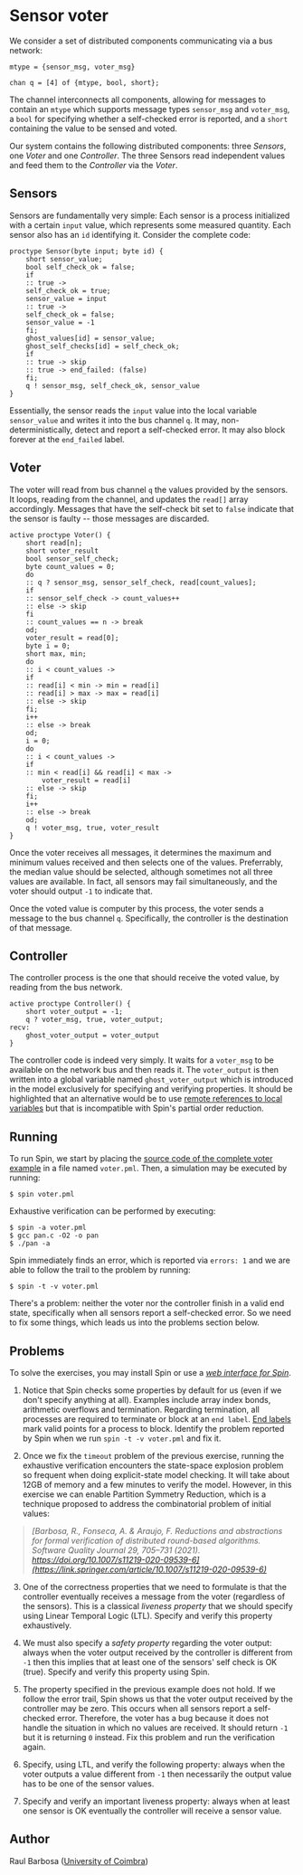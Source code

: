 # Sensor voter

We consider a set of distributed components communicating via a bus network:

    mtype = {sensor_msg, voter_msg}

    chan q = [4] of {mtype, bool, short};

The channel interconnects all components, allowing for messages to contain an ``mtype`` which supports message types ``sensor_msg`` and ``voter_msg``, a ``bool`` for specifying whether a self-checked error is reported, and a ``short`` containing the value to be sensed and voted.

Our system contains the following distributed components: three _Sensors_, one _Voter_ and one _Controller_. The three Sensors read independent values and feed them to the _Controller_ via the _Voter_.

## Sensors

Sensors are fundamentally very simple: Each sensor is a process initialized with a certain ``input`` value, which represents some measured quantity. Each sensor also has an ``id`` identifying it. Consider the complete code:

    proctype Sensor(byte input; byte id) {
        short sensor_value;
        bool self_check_ok = false;
        if
        :: true ->
        self_check_ok = true;
        sensor_value = input
        :: true ->
        self_check_ok = false;
        sensor_value = -1
        fi;
        ghost_values[id] = sensor_value;
        ghost_self_checks[id] = self_check_ok;
        if
        :: true -> skip
        :: true -> end_failed: (false)
        fi;
        q ! sensor_msg, self_check_ok, sensor_value
    }

Essentially, the sensor reads the ``input`` value into the local variable ``sensor_value`` and writes it into the bus channel ``q``. It may, non-deterministically, detect and report a self-checked error. It may also block forever at the ``end_failed`` label.

## Voter

The voter will read from bus channel ``q`` the values provided by the sensors. It loops, reading from the channel, and updates the ``read[]`` array accordingly. Messages that have the self-check bit set to ``false`` indicate that the sensor is faulty -- those messages are discarded.

    active proctype Voter() {
        short read[n];
        short voter_result
        bool sensor_self_check;
        byte count_values = 0;
        do
        :: q ? sensor_msg, sensor_self_check, read[count_values];
        if
        :: sensor_self_check -> count_values++
        :: else -> skip
        fi
        :: count_values == n -> break
        od;
        voter_result = read[0];
        byte i = 0;
        short max, min;
        do
        :: i < count_values ->
        if
        :: read[i] < min -> min = read[i]
        :: read[i] > max -> max = read[i]
        :: else -> skip
        fi;
        i++
        :: else -> break
        od;
        i = 0;
        do
        :: i < count_values ->
        if
        :: min < read[i] && read[i] < max ->
            voter_result = read[i]
        :: else -> skip
        fi;
        i++
        :: else -> break
        od;
        q ! voter_msg, true, voter_result
    }

Once the voter receives all messages, it determines the maximum and minimum values received and then selects one of the values. Preferrably, the median value should be selected, although sometimes not all three values are available. In fact, all sensors may fail simultaneously, and the voter should output ``-1`` to indicate that.

Once the voted value is computer by this process, the voter sends a message to the bus channel ``q``. Specifically, the controller is the destination of that message.

## Controller

The controller process is the one that should receive the voted value, by reading from the bus network.

    active proctype Controller() {
        short voter_output = -1;
        q ? voter_msg, true, voter_output;
    recv:
        ghost_voter_output = voter_output
    }

The controller code is indeed very simply. It waits for a ``voter_msg`` to be available on the network bus and then reads it. The ``voter_output`` is then written into a global variable named ``ghost_voter_output`` which is introduced in the model exclusively for specifying and verifying properties. It should be highlighted that an alternative would be to use [remote references to local variables](https://spinroot.com/spin/Man/remoterefs.html) but that is incompatible with Spin's partial order reduction.

## Running

To run Spin, we start by placing the [source code of the complete voter example](voter.pml) in a file named ``voter.pml``. Then, a simulation may be executed by running:

    $ spin voter.pml

Exhaustive verification can be performed by executing:

    $ spin -a voter.pml
    $ gcc pan.c -O2 -o pan
    $ ./pan -a

Spin immediately finds an error, which is reported via ``errors: 1`` and we are able to follow the trail to the problem by running:

    $ spin -t -v voter.pml

There's a problem: neither the voter nor the controller finish in a valid end state, specifically when all sensors report a self-checked error. So we need to fix some things, which leads us into the problems section below.

## Problems

To solve the exercises, you may install Spin or use a _[web interface for Spin](https://www.cse.chalmers.se/edu/year/2016/course/TDA383_LP1/spin/)_.

1. Notice that Spin checks some properties by default for us (even if we don't specify anything at all). Examples include array index bonds, arithmetic overflows and termination. Regarding termination, all processes are required to terminate or block at an ``end label``. [End labels](https://spinroot.com/spin/Man/end.html) mark valid points for a process to block. Identify the problem reported by Spin when we run ``spin -t -v voter.pml`` and fix it.

2. Once we fix the ``timeout`` problem of the previous exercise, running the exhaustive verification encounters the state-space explosion problem so frequent when doing explicit-state model checking. It will take about 12GB of memory and a few minutes to verify the model. However, in this exercise we can enable Partition Symmetry Reduction, which is a technique proposed to address the combinatorial problem of initial values:

> _[Barbosa, R., Fonseca, A. & Araujo, F. Reductions and abstractions for formal verification of distributed round-based algorithms. Software Quality Journal 29, 705–731 (2021). https://doi.org/10.1007/s11219-020-09539-6](https://link.springer.com/article/10.1007/s11219-020-09539-6)_

3. One of the correctness properties that we need to formulate is that the controller eventually receives a message from the voter (regardless of the sensors). This is a classical _liveness property_ that we should specify using Linear Temporal Logic (LTL). Specify and verify this property exhaustively.

4. We must also specify a _safety property_ regarding the voter output: always when the voter output received by the controller is different from ``-1`` then this implies that at least one of the sensors' self check is OK (true). Specify and verify this property using Spin.

5. The property specified in the previous example does not hold. If we follow the error trail, Spin shows us that the voter output received by the controller may be zero. This occurs when all sensors report a self-checked error. Therefore, the voter has a bug because it does not handle the situation in which no values are received. It should return ``-1`` but it is returning ``0`` instead. Fix this problem and run the verification again.

6. Specify, using LTL, and verify the following property: always when the voter outputs a value different from ``-1`` then necessarily the output value has to be one of the sensor values.

7. Specify and verify an important liveness property: always when at least one sensor is OK eventually the controller will receive a sensor value.

## Author

Raul Barbosa ([University of Coimbra](https://apps.uc.pt/mypage/faculty/uc26844))
